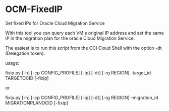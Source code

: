 # OCM-FixedIP
Set fixed IPs for Oracle Cloud Migration Service

With this tool you can query each VM's original IP address and set the same IP in the migration plan for the oracle Cloud Migration Service.

The easiest is to run this script from the OCI Cloud Shell with the option -dt (Delegation token).

usage: 

fixip.py [-h] [-cp CONFIG_PROFILE] [-ip] [-dt] [-rg REGION] -target_id TARGETOCID [-fixip]

or

fixip.py [-h] [-cp CONFIG_PROFILE] [-ip] [-dt] [-rg REGION] -migration_id MIGRATIONPLANOCID [-fixip]


